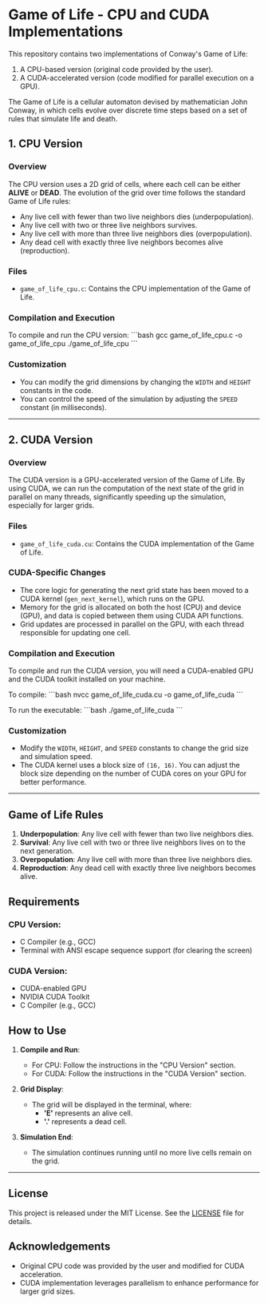 
# Game of Life - CPU and CUDA Implementations

This repository contains two implementations of Conway's Game of Life:
1. A CPU-based version (original code provided by the user).
2. A CUDA-accelerated version (code modified for parallel execution on a GPU).

The Game of Life is a cellular automaton devised by mathematician John Conway, in which cells evolve over discrete time steps based on a set of rules that simulate life and death.

## 1. CPU Version

### Overview
The CPU version uses a 2D grid of cells, where each cell can be either **ALIVE** or **DEAD**. The evolution of the grid over time follows the standard Game of Life rules:
- Any live cell with fewer than two live neighbors dies (underpopulation).
- Any live cell with two or three live neighbors survives.
- Any live cell with more than three live neighbors dies (overpopulation).
- Any dead cell with exactly three live neighbors becomes alive (reproduction).

### Files
- `game_of_life_cpu.c`: Contains the CPU implementation of the Game of Life.

### Compilation and Execution
To compile and run the CPU version:
\`\`\`bash
gcc game_of_life_cpu.c -o game_of_life_cpu
./game_of_life_cpu
\`\`\`

### Customization
- You can modify the grid dimensions by changing the `WIDTH` and `HEIGHT` constants in the code.
- You can control the speed of the simulation by adjusting the `SPEED` constant (in milliseconds).

---

## 2. CUDA Version

### Overview
The CUDA version is a GPU-accelerated version of the Game of Life. By using CUDA, we can run the computation of the next state of the grid in parallel on many threads, significantly speeding up the simulation, especially for larger grids.

### Files
- `game_of_life_cuda.cu`: Contains the CUDA implementation of the Game of Life.

### CUDA-Specific Changes
- The core logic for generating the next grid state has been moved to a CUDA kernel (`gen_next_kernel`), which runs on the GPU.
- Memory for the grid is allocated on both the host (CPU) and device (GPU), and data is copied between them using CUDA API functions.
- Grid updates are processed in parallel on the GPU, with each thread responsible for updating one cell.

### Compilation and Execution
To compile and run the CUDA version, you will need a CUDA-enabled GPU and the CUDA toolkit installed on your machine.

To compile:
\`\`\`bash
nvcc game_of_life_cuda.cu -o game_of_life_cuda
\`\`\`

To run the executable:
\`\`\`bash
./game_of_life_cuda
\`\`\`

### Customization
- Modify the `WIDTH`, `HEIGHT`, and `SPEED` constants to change the grid size and simulation speed.
- The CUDA kernel uses a block size of `(16, 16)`. You can adjust the block size depending on the number of CUDA cores on your GPU for better performance.

---

## Game of Life Rules

1. **Underpopulation**: Any live cell with fewer than two live neighbors dies.
2. **Survival**: Any live cell with two or three live neighbors lives on to the next generation.
3. **Overpopulation**: Any live cell with more than three live neighbors dies.
4. **Reproduction**: Any dead cell with exactly three live neighbors becomes alive.

## Requirements

### CPU Version:
- C Compiler (e.g., GCC)
- Terminal with ANSI escape sequence support (for clearing the screen)

### CUDA Version:
- CUDA-enabled GPU
- NVIDIA CUDA Toolkit
- C Compiler (e.g., GCC)

## How to Use

1. **Compile and Run**:
   - For CPU: Follow the instructions in the "CPU Version" section.
   - For CUDA: Follow the instructions in the "CUDA Version" section.
   
2. **Grid Display**:
   - The grid will be displayed in the terminal, where:
     - **'E'** represents an alive cell.
     - **'.'** represents a dead cell.
   
3. **Simulation End**:
   - The simulation continues running until no more live cells remain on the grid.

---

## License

This project is released under the MIT License. See the [LICENSE](LICENSE) file for details.

## Acknowledgements

- Original CPU code was provided by the user and modified for CUDA acceleration.
- CUDA implementation leverages parallelism to enhance performance for larger grid sizes.
